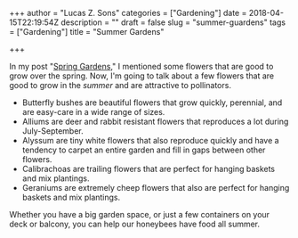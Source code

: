 +++
author = "Lucas Z. Sons"
categories = ["Gardening"]
date = 2018-04-15T22:19:54Z
description = ""
draft = false
slug = "summer-guardens"
tags = ["Gardening"]
title = "Summer Gardens"

+++

In my post "[Spring Gardens](https://bloomingtonbees.com/2017/08/13/bee-gardens/)," I mentioned some flowers that are good to grow over the spring. Now, I'm going to talk about a few flowers that are good to grow in the *summer* and are attractive to pollinators.

* Butterfly bushes are beautiful flowers that grow quickly, perennial, and are easy-care in a wide range of sizes.
* Alliums are deer and rabbit resistant flowers that reproduces a lot during July-September.
* Alyssum are tiny white flowers that also reproduce quickly and have a tendency to carpet an entire garden and fill in gaps between other flowers.
* Calibrachoas are trailing flowers that are perfect for hanging baskets and mix plantings.
* Geraniums are extremely cheep flowers that also are perfect for hanging baskets and mix plantings.

Whether you have a big garden space, or just a few containers on your deck or balcony, you can help our honeybees have food all summer.

